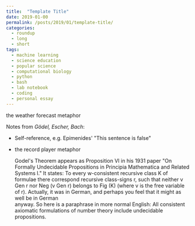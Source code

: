```yaml
---
title:  "Template Title"
date: 2019-01-00
permalink: /posts/2019/01/template-title/
categories: 
  - roundup
  - long
  - short
tags:
  - machine learning
  - science education
  - popular science
  - computational biology
  - python
  - bash
  - lab notebook
  - coding
  - personal essay
---
```


the weather forecast metaphor

Notes from _Gödel, Escher, Bach_:
- Self-reference, e.g. Epimenides' "This sentence is false"
- the record player metaphor

    Godel's   Theorem   appears   as   Proposition   VI   in   his   1931   paper   "On   Formally Undecidable Propositions in Principia Mathematica and Related Systems I." It states: To  every  w-consistent  recursive  class  K  of  formulae  there  correspond  recursive  class-signs r, such that neither v Gen r nor  Neg (v Gen r) belongs to Fig (K) (where v is the free variable of r). 
Actually,  it  was  in  German,  and  perhaps  you  feel  that  it  might  as  well  be  in  German  
anyway. So here is a paraphrase in more normal English: 
All consistent axiomatic formulations of number theory 
include undecidable propositions. 

